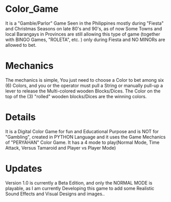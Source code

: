 # Color_Game
It is a "Gamble/Parlor" Game  Seen in the Philippines mostly during "Fiesta" and Christmas Seasons on late 80's and 90's, as of now Some Towns and local Barangays in Provinces are still allowing this type of game (together with BINGO Games, "ROLETA", etc. ) only during Fiesta and NO MINORs are allowed to bet.

# Mechanics
The mechanics is simple, You just need to choose a Color to bet among six (6) Colors, and you or the operator must pull  a String or manually pull-up a lever to release the Multi-colored wooden Blocks/Dices. The Color on  the top of the (3) "rolled" wooden blocks/Dices are the winning colors.

# Details
It is a Digital Color Game for fun and Educational Purpose and  is NOT  for "Gambling", created in PYTHON Language and it uses the Game Mechanics of "PERYAHAN" Color Game.
It has a 4 mode to play(Normal Mode, Time Attack, Versus Tamaroid and Player vs Player Mode)

# Updates
Version 1.0 is currently a Beta Edition, and only the NORMAL MODE  is playable, as I am currently Developing this game to add some Realistic Sound Effects and Visual Designs and images..

